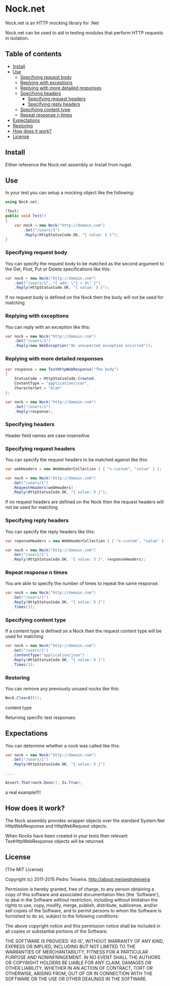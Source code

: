 # Nock.net

Nock.net is an HTTP mocking library for .Net

Nock.net can be used to aid in testing modules that perform HTTP requests in isolation.

## Table of contents

- [Install](#install)  
- [Use](#use)  
  - [Specifying request body](#specifying-request-body)  
  - [Replying with exceptions](#replying-with-exceptions)
  - [Replying with more detailed responses](#Replying-with-more-detailed-responses)
  - [Specifying headers](#specifying-headers)
    - [Specifying request headers](#specifying-request-headers)
    - [Specifying reply headers](#specifying-reply-headers)
  - [Specifying content type](#specifying-content-type)
  - [Repeat response n times](#repeat-response-n-times) 
- [Expectations](#expectations)  
- [Restoring](#restoring)  
- [How does it work?](#how-does-it-work)  
- [License](#license)  


## Install

Either reference the Nock.net assembly or Install from nuget.

## Use

In your test you can setup a mocking object like the following:

```c#
using Nock.net;

[Test]
public void Test()
{
    var nock = new Nock("http://domain.com")
        .Get("/users/1")
        .Reply(HttpStatusCode.OK, "{ value: 5 }");
}
```

### Specifying request body

You can specify the request body to be matched as the second argument to the Get, Post, Put or Delete specifications like this:

```c#
var nock = new Nock("http://domain.com")
    .Get("/users/1", "{ add: \"1 + 4\" }")
    .Reply(HttpStatusCode.OK, "{ value: 5 }");
```

If no request body is defined on the Nock then the body will not be used for matching

### Replying with exceptions

You can reply with an exception like this:

```c#
var nock = new Nock("http://domain.com")
    .Get("/users/1")
    .Reply(new WebException("An unexpected exception occurred"));
```

### Replying with more detailed responses

```c#
var response = new TestHttpWebResponse("The body")
{
    StatusCode = HttpStatusCode.Created,
    ContentType = "application/json",
    CharacterSet = "blah"
};

var nock = new Nock("http://domain.com")
    .Get("/users/1")
    .Reply(response);
```

### Specifying headers

Header field names are case-insensitive

### Specifying request headers

You can specify the request headers to be matched against like this:

```c#
var webHeaders = new WebHeaderCollection { { "x-custom", "value" } };

var nock = new Nock("http://domain.com")
   .Get("/users/1")
   .RequestHeaders(webHeaders)
   .Reply(HttpStatusCode.OK, "{ value: 5 }");
```

If no request headers are defined on the Nock then the request headers will not be used for matching

### Specifying reply headers

You can specify the reply headers like this:

```c#
var reponseHeaders = new WebHeaderCollection { { "x-custom", "value" } };

var nock = new Nock("http://domain.com")
   .Get("/users/1")
   .Reply(HttpStatusCode.OK, "{ value: 5 }", responseHeaders);
```

### Repeat response n times

You are able to specify the number of times to repeat the same response.

```c#
var nock = new Nock("http://domain.com")
   .Get("/users/1")
   .Reply(HttpStatusCode.OK, "{ value: 5 }")
   .Times(3);
```

### Specifying content type

If a content type is defined on a Nock then the request content type will be used for matching

```c#
var nock = new Nock("http://domain.com")
   .Get("/users/1")
   .ContentType("application/json")
   .Reply(HttpStatusCode.OK, "{ value: 5 }")
   .Times(3);
```

### Restoring

You can remove any previously unused nocks like this:

```c#
Nock.ClearAll();
```

content type

Returning specific test responses

## Expectations

You can determine whether a nock was called like this:

```c#
var nock = new Nock("http://domain.com")
   .Get("/users/1")
   .Reply(HttpStatusCode.OK, "{ value: 5 }")

....

Assert.That(nock.Done(), Is.True);
```



a real example!!!!

## How does it work?

The Nock assembly provides wrapper objects over the standard System.Net HttpWebResponse and HttpWebRequest objects.

When Nocks have been created in your tests then relevant TestHttpWebResponse objects will be returned.

## License

(The MIT License)

Copyright (c) 2011-2015 Pedro Teixeira. http://about.me/pedroteixeira

Permission is hereby granted, free of charge, to any person obtaining a copy of this software and associated documentation files (the 'Software'), to deal in the Software without restriction, including without limitation the rights to use, copy, modify, merge, publish, distribute, sublicense, and/or sell copies of the Software, and to permit persons to whom the Software is furnished to do so, subject to the following conditions:

The above copyright notice and this permission notice shall be included in all copies or substantial portions of the Software.

THE SOFTWARE IS PROVIDED 'AS IS', WITHOUT WARRANTY OF ANY KIND, EXPRESS OR IMPLIED, INCLUDING BUT NOT LIMITED TO THE WARRANTIES OF MERCHANTABILITY, FITNESS FOR A PARTICULAR PURPOSE AND NONINFRINGEMENT. IN NO EVENT SHALL THE AUTHORS OR COPYRIGHT HOLDERS BE LIABLE FOR ANY CLAIM, DAMAGES OR OTHER LIABILITY, WHETHER IN AN ACTION OF CONTRACT, TORT OR OTHERWISE, ARISING FROM, OUT OF OR IN CONNECTION WITH THE SOFTWARE OR THE USE OR OTHER DEALINGS IN THE SOFTWARE.
